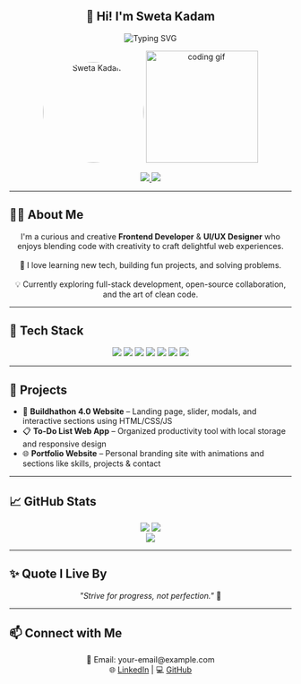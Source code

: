 
<!-- Typing Animation Header -->
<h2 align="center">👋 Hi! I'm Sweta Kadam</h2>

<p align="center">
  <img src="https://readme-typing-svg.herokuapp.com?font=Fira+Code&size=24&duration=2500&pause=1000&color=F76B8A&center=true&vCenter=true&width=600&lines=Frontend+Developer;UI%2FUX+Designer;Tech+Enthusiast;Problem+Solver+%F0%9F%A4%9E;Always+Learning+%F0%9F%93%9A" alt="Typing SVG" />
</p>

<!-- Profile Image + Coding GIF -->
<p align="center">
  <img src="https://img.freepik.com/free-vector/cute-girl-hacker-operating-laptop-cartoon-vector-icon-illustration-people-technology-isolated-flat_138676-9487.jpg?w=740" alt="Sweta Kadam" width="180" style="border-radius: 50%;"/>
  <img src="https://media.giphy.com/media/qgQUggAC3Pfv687qPC/giphy.gif" width="200" alt="coding gif">
</p>

<!-- Social Badges -->
<p align="center">
  <a href="https://www.linkedin.com/in/sweta-kadam-5851a4323">
    <img src="https://img.shields.io/badge/LinkedIn-%230077B5.svg?style=for-the-badge&logo=linkedin&logoColor=white" />
  </a>
  <a href="https://github.com/Shweta-Tech-creator">
    <img src="https://img.shields.io/badge/GitHub-100000?style=for-the-badge&logo=github&logoColor=white" />
  </a>
</p>

---

## 🙋‍♀️ About Me
<p align="center">
  I'm a curious and creative <strong>Frontend Developer</strong> & <strong>UI/UX Designer</strong> who enjoys blending code with creativity to craft delightful web experiences.  
  <br/><br/>
  🌱 I love learning new tech, building fun projects, and solving problems.  
  <br/><br/>
  💡 Currently exploring full-stack development, open-source collaboration, and the art of clean code.
</p>

---

## 🧰 Tech Stack
<p align="center">
  <img src="https://img.shields.io/badge/C++-00599C?style=for-the-badge&logo=c%2B%2B&logoColor=white"/>
  <img src="https://img.shields.io/badge/Java-ED8B00?style=for-the-badge&logo=java&logoColor=white"/>
  <img src="https://img.shields.io/badge/C-00599C?style=for-the-badge&logo=c&logoColor=white"/>
  <img src="https://img.shields.io/badge/Python-3670A0?style=for-the-badge&logo=python&logoColor=ffdd54"/>
  <img src="https://img.shields.io/badge/HTML5-E34F26?style=for-the-badge&logo=html5&logoColor=white"/>
  <img src="https://img.shields.io/badge/CSS3-1572B6?style=for-the-badge&logo=css3&logoColor=white"/>
  <img src="https://img.shields.io/badge/MySQL-4479A1?style=for-the-badge&logo=mysql&logoColor=white"/>
</p>

---

## 🚀 Projects
- 🎯 **Buildhathon 4.0 Website** – Landing page, slider, modals, and interactive sections using HTML/CSS/JS  
- 📋 **To-Do List Web App** – Organized productivity tool with local storage and responsive design  
- 🌐 **Portfolio Website** – Personal branding site with animations and sections like skills, projects & contact

---

## 📈 GitHub Stats
<p align="center">
  <img src="https://github-readme-stats.vercel.app/api?username=Shweta-Tech-creator&theme=ocean_dark&hide_border=false&include_all_commits=true&count_private=true" />
  <img src="https://github-readme-streak-stats.herokuapp.com?user=Shweta-Tech-creator&theme=ocean_dark&hide_border=false" />
  <br/>
  <img src="https://github-readme-stats.vercel.app/api/top-langs/?username=Shweta-Tech-creator&layout=compact&theme=ocean_dark" />
</p>

---

## ✨ Quote I Live By
<p align="center"><i>"Strive for progress, not perfection."</i> 💫</p>

---

## 📫 Connect with Me
<p align="center">
  📧 Email: your-email@example.com <br/>
  🌐 <a href="https://www.linkedin.com/in/sweta-kadam-5851a4323/">LinkedIn</a> | 
  💻 <a href="https://github.com/Shweta-Tech-creator">GitHub</a>
</p>



